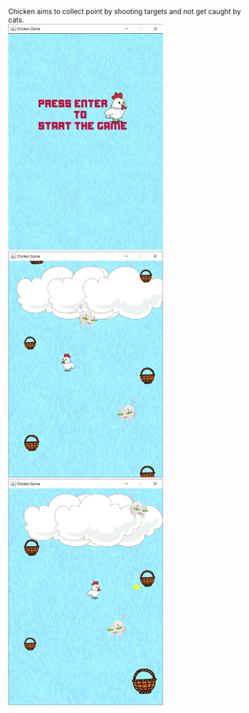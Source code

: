 Chicken aims to collect point by shooting targets and not get caught by cats. <br/>
![entrance](https://github.com/doraesus/flying-chicken/blob/main/readme_imgs/enter.png)
![entrance](https://github.com/doraesus/flying-chicken/blob/main/readme_imgs/game.png)
![entrance](https://github.com/doraesus/flying-chicken/blob/main/readme_imgs/shoot.png)
